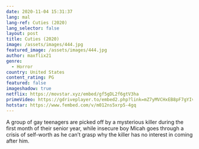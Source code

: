 ```yaml
---
date: 2020-11-04 15:31:37
lang: mal
lang-ref: Cuties (2020)
lang_selector: false
layout: post
title: Cuties (2020)
image: /assets/images/444.jpg
featured_image: /assets/images/444.jpg
author: maxflix21
genre:
  - Horror
country: United States
content_rating: PG
featured: false
imageshadow: true
netflix: https://movstar.xyz/embed/gf5gDL2f6gtV3ha
primeVideo: https://gdriveplayer.to/embed2.php?link=mZ7yMVCHxEB8pF7gYIvOcAu2DBS%252FU5iau0GZLVz4v0omuA1v4y7KrS0My4sVu7wC52aL6eVo7%252FTQ79Cl%252BJlw%252BgKw2skmv3UDmI0FtVXU20pfMYy9YNKIFERREjo4QnveQ56ya1oysEDHd8Fz3k4JyJctS3Oj%252F%252F8dSg9LerKcfx4X2MJ8xrLGKZRMRJ0yrro08%253D
hotstar: https://www.fembed.com/v/m012ns5xrp5-4gq
---
```

A group of gay teenagers are picked off by a mysterious killer during the first month of their senior year, while insecure boy Micah goes through a crisis of self-worth as he can’t grasp why the killer has no interest in coming after him.